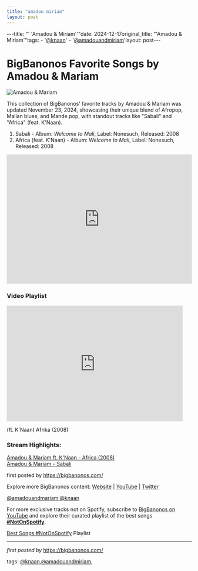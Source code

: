 ```yaml
---
title: "amadou miriam"
layout: post
---
```

---title: "' 'Amadou & Miriam''"date: 2024-12-17original_title: "'Amadou & Miriam'"tags:  - '[@knaan](/tags/knaan/)'  - '[@amadouandmiriam](/tags/amadouandmiriam/)'layout: post---<h1>BigBanonos Favorite Songs by Amadou & Mariam</h1><img src="https://upload.wikimedia.org/wikipedia/commons/thumb/c/c3/Amadou_%26_Mariam.jpg/1200px-Amadou_%26_Mariam.jpg" alt="Amadou & Mariam"> <p>This collection of BigBanonos' favorite tracks by Amadou & Mariam was updated November 23, 2024, showcasing their unique blend of Afropop, Malian blues, and Mande pop, with standout tracks like "Sabali" and "Africa" (feat. K'Naan).</p> <ol> <li>Sabali - Album: <i>Welcome to Mali</i>, Label: Nonesuch, Released: 2008</li> <li>Africa (feat. K'Naan) - Album: <i>Welcome to Mali</i>, Label: Nonesuch, Released: 2008</li></ol> <div> <iframe src="https://open.spotify.com/embed/playlist/7CluGofYpFPhrxcIQOgk5r?utm_source=generator" width="100%" height="352" frameborder="0" allowfullscreen="" allow="autoplay; clipboard-write; encrypted-media; fullscreen; picture-in-picture" loading="lazy"></iframe></div> <h3>Video Playlist</h3><div> <iframe allowfullscreen="" frameborder="0" height="315" src="https://www.youtube.com/embed/WJ-rI2i9VGE?list=PLtuNtuTatqI0u1mervWX77QHpXQpVhhd3" width="95%"></iframe> <p>(ft. K'Naan) Afrika (2008)</p></div> <h3>Stream Highlights:</h3><p> <a href="https://draft.blogger.com/blog/post/edit/6817930984197672883/8326881601823561461#" target="_blank">Amadou & Mariam ft. K'Naan - Africa (2008)</a><br> <a href="https://draft.blogger.com/blog/post/edit/6817930984197672883/8326881601823561461#" target="_blank">Amadou & Mariam - Sabali</a></p> <p>first posted by https://bigbanonos.com/</p> <div> <p>Explore more BigBanonos content: <a href="https://bigbanonos.com/">Website</a> | <a href="https://www.youtube.com/[@BigBanonos](/tags/BigBanonos/)">YouTube</a> | <a href="https://x.com/bigbanonos">Twitter</a></p></div> <!-- Tags --><p>[@amadouandmariam](/tags/amadouandmariam/),[@knaan](/tags/knaan/)</p><!--Subscribe and Playlist Links--><div>    <p>For more exclusive tracks not on Spotify, subscribe to <a href="https://www.youtube.com/[@BigBanonos](/tags/BigBanonos/)" target="_blank">BigBanonos on YouTube</a> and explore their curated playlist of the best songs <strong>[#NotOnSpotify](/tags/NotOnSpotify/)</strong>.</p>    <p><a href="https://www.youtube.com/playlist?list=PLtuNtuTatqI0kFahUCbtbfenC_ET5O_tr" target="_blank">Best Songs [#NotOnSpotify](/tags/NotOnSpotify/) Playlist<br /></a></p></div><hr /><p><em>first posted by</em> <a href="https://bigbanonos.com/" rel="noopener" target="_new">https://bigbanonos.com/</a></p><p>tags: [@knaan](/tags/knaan/),[@amadouandmiriam](/tags/amadouandmiriam/),</p>